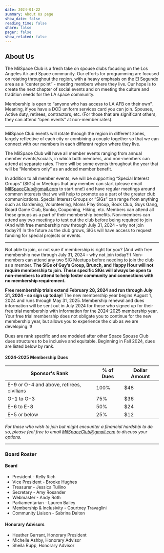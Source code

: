 ```yaml
---
date: 2024-01-22
summary: About Us page
show_date: false
reading_time: false
share: false
pager: false
show_related: false
---
```


## About Us

The MilSpace Club is a fresh take on spouse clubs focusing on the Los Angeles Air and Space community. Our efforts for programming are focused on rotating throughout the region, with a heavy emphasis on the El Segundo area as a “center point” - meeting members where they live. Our hope is to create the next chapter of social events and on meeting the culture and tradition needs for the LA space community.

Membership is open to “anyone who has access to LA AFB on their own”. Meaning, if you have a DOD uniform services card you can join. Spouses, Active duty, retirees, contractors, etc. (For those that are significant others, they can attend “open events” at non-member rates).

---

MilSpace Club events will rotate through the region in different zones, largely reflective of each city or combining a couple together so that we can connect with our members in each different region where they live.

The MilSpace Club will have all member events ranging from annual member events/socials, in which both members, and non-members can attend at separate rates. There will be some events throughout the year that will be “Members only” as an added member benefit.

In addition to all member events, we will be supporting “Special Interest Groups” (SIGs) or Meetups that any member can start (please email [MilSpaceClub@gmail.com](mailto:milspaceclub@gmail.com) to start one!) and have regular meetings around common interests that we will help to promote as a part of the greater club communications.  Special Interest Groups or “SIGs” can range from anything such as Gardening, Volunteering, Moms Play Group, Book Club, Guys Gang, Board Game Club, Bunko, Couponing, Hiking, etc. Members can attend all these groups as a part of their membership benefits. Non-members can attend any two meetings to test out the club before being required to join (And with free membership now through July 31, 2024 - why not join today?!) In the future as the club grows, SIGs will have access to request funding for special projects or events.

---

Not able to join, or not sure if membership is right for you? (And with free membership now through July 31, 2024 - why not join today?!) Non-members can attend any two SIG Meetups before needing to join the club as a member. **The SIGs of Guy’s Group, Brunch, and Happy Hour will not require membership to join. These specific SIGs will always be open to non-members to attend to help foster community and connections with no membership requirement.**

**Free membership trials extend February 28, 2024 and run through July 31, 2024 - so sign up today!** The new membership year begins August 1, 2024 and runs through May 31, 2025. Membership renewal and dues information will be sent out in July 2024 for those who signed up for their free trial membership with information for the 2024-2025 membership year. Your free trial membership does not obligate you to continue for the new membership year, but allows you to experience the club as we are developing it!

Dues are rank specific and are modeled after other Space Spouse Club dues structures to be inclusive and equitable. Beginning in Fall 2024, dues are listed below by rank.

#### 2024-2025 Membership Dues

| Sponsor's Rank                            | % of Dues | Dollar Amount |
|-------------------------------------------|-----------|---------------|
| E-9 or O-4 and above, retirees, civilians | 100%      | $48           |
| O-1 to O-3                                | 75%       | $36           |
| E-6 to E-8                                | 50%       | $24           |
| E-5 or below                              | 25%       | $12           |

_For those who wish to join but might encounter a financial hardship to do so, please feel free to email [MilSpaceClub@gmail.com](mailto:milspaceclub@gmail.com) to discuss your options._

---

### Board Roster

#### Board

- President - Kelly Rich
- Vice President - Brooke Hughes
- Treasurer - Jessica Tullino
- Secretary - Amy Rosander
- Webmaster - Andy Roth
- Parliamentarian - Lauren Bailey
- Membership & Inclusivity - Courtney Travaglini
- Community Liaison - Sabrina Dalton

#### Honorary Advisors

- Heather Garrant, Honorary President
- Michelle Ashby, Honorary Advisor
- Sheila Rupp, Honorary Advisor
